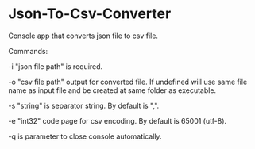 # Json-To-Csv-Converter
Console app that converts json file to csv file.

Commands:

-i "json file path" is required.

-o "csv file path" output for converted file. If undefined will use same file name as input file and be created at same folder as executable.

-s "string" is separator string. By default is ",".

-e "int32" code page for csv encoding. By default is 65001 (utf-8).

-q is parameter to close console automatically.

